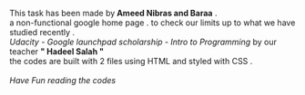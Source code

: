 This task has been made by<strong> Ameed Nibras and Baraa</strong> . <br>
a non-functional google home page . to check our limits up to what we have studied recently .<br> 
<em>Udacity - Google launchpad scholarship - Intro to Programming</em> by our teacher <strong>" Hadeel Salah "</strong><br>
the codes are built with 2 files using HTML and styled with CSS .<br><br>
<em> Have Fun reading the codes </em> 
